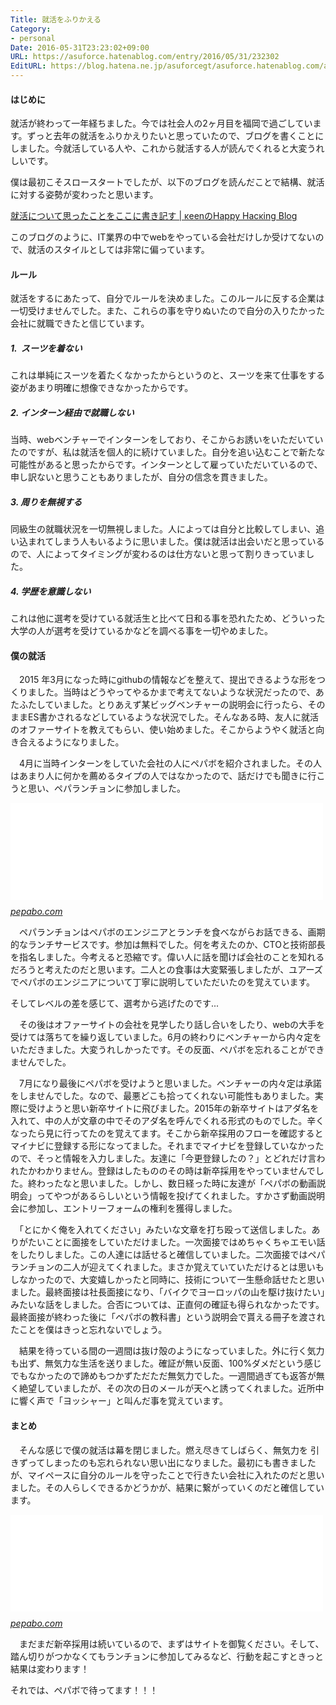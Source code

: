 ```yaml
---
Title: 就活をふりかえる
Category:
- personal
Date: 2016-05-31T23:23:02+09:00
URL: https://asuforce.hatenablog.com/entry/2016/05/31/232302
EditURL: https://blog.hatena.ne.jp/asuforcegt/asuforce.hatenablog.com/atom/entry/6653812171396673778
---
```


<h4>はじめに</h4>
<p>就活が終わって一年経ちました。今では社会人の2ヶ月目を福岡で過ごしています。ずっと去年の就活をふりかえりたいと思っていたので、ブログを書くことにしました。今就活している人や、これから就活する人が読んでくれると大変うれしいです。</p>
<p>僕は最初こそスロースタートでしたが、以下のブログを読んだことで結構、就活に対する姿勢が変わったと思います。</p>
<p><a href="http://keens.github.io/blog/2015/02/07/shuukatsunitsuiteomottakotowokokonikakishirusu/">就活について思ったことをここに書き記す | κeenのHappy Hacκing Blog</a></p>
<p>このブログのように、IT業界の中でwebをやっている会社だけしか受けてないので、就活のスタイルとしては非常に偏っています。</p>
<h4>ルール</h4>
<p>就活をするにあたって、自分でルールを決めました。このルールに反する企業は一切受けませんでした。また、これらの事を守りぬいたので自分の入りたかった会社に就職できたと信じています。</p>
<h5>1.  スーツを着ない</h5>
<p>これは単純にスーツを着たくなかったからというのと、スーツを来て仕事をする姿があまり明確に想像できなかったからです。</p>
<h5>2. インターン経由で就職しない</h5>
<p>当時、webベンチャーでインターンをしており、そこからお誘いをいただいていたのですが、私は就活を個人的に続けていました。自分を追い込むことで新たな可能性があると思ったからです。インターンとして雇っていただいているので、申し訳ないと思うこともありましたが、自分の信念を貫きました。</p>
<h5>3. 周りを無視する</h5>
<p>同級生の就職状況を一切無視しました。人によっては自分と比較してしまい、追い込まれてしまう人もいるように思いました。僕は就活は出会いだと思っているので、人によってタイミングが変わるのは仕方ないと思って割りきっていました。</p>
<h5>4. 学歴を意識しない</h5>
<p>これは他に選考を受けている就活生と比べて日和る事を恐れたため、どういった大学の人が選考を受けているかなどを調べる事を一切やめました。</p>
<h4>僕の就活</h4>
<p>　2015 年3月になった時にgithubの情報などを整えて、提出できるような形をつくりました。当時はどうやってやるかまで考えてないような状況だったので、あたふたしていました。とりあえず某ビッグベンチャーの説明会に行ったら、そのままES書かされるなどしているような状況でした。そんなある時、友人に就活のオファーサイトを教えてもらい、使い始めました。そこからようやく就活と向き合えるようになりました。</p>
<p>　4月に当時インターンをしていた会社の人にペパボを紹介されました。その人はあまり人に何かを薦めるタイプの人ではなかったので、話だけでも聞きに行こうと思い、ペパランチョンに参加しました。</p>
<p><iframe class="embed-card embed-webcard" style="display: block; width: 100%; height: 155px; max-width: 500px; margin: 10px 0px;" title="ペパランチョン | 採用情報 | GMOペパボ株式会社" src="//hatenablog-parts.com/embed?url=https%3A%2F%2Fpepabo.com%2Frecruit%2Fpepaluncheon%2F" frameborder="0" scrolling="no"></iframe><cite class="hatena-citation"><a href="https://pepabo.com/recruit/pepaluncheon/">pepabo.com</a></cite></p>
<p>　ペパランチョンはペパボのエンジニアとランチを食べながらお話できる、画期的なランチサービスです。参加は無料でした。何を考えたのか、CTOと技術部長を指名しました。今考えると恐縮です。偉い人に話を聞けば会社のことを知れるだろうと考えたのだと思います。二人との食事は大変緊張しましたが、ユアーズでペパボのエンジニアについて丁寧に説明していただいたのを覚えています。</p>
<p>そしてレベルの差を感じて、選考から逃げたのです...</p>
<p>　その後はオファーサイトの会社を見学したり話し合いをしたり、webの大手を受けては落ちてを繰り返していました。6月の終わりにベンチャーから内々定をいただきました。大変うれしかったです。その反面、ペパボを忘れることができませんでした。</p>
<p>　7月になり最後にペパボを受けようと思いました。ベンチャーの内々定は承諾をしませんでした。なので、最悪どこも拾ってくれない可能性もありました。実際に受けようと思い新卒サイトに飛びました。2015年の新卒サイトはアダ名を入れて、中の人が文章の中でそのアダ名を呼んでくれる形式のものでした。辛くなったら見に行ってたのを覚えてます。そこから新卒採用のフローを確認するとマイナビに登録する形になってました。それまでマイナビを登録していなかったので、そっと情報を入力しました。友達に「今更登録したの？」とどれだけ言われたかわかりません。登録はしたもののその時は新卒採用をやっていませんでした。終わったなと思いました。しかし、数日経った時に友達が「ペパボの動画説明会」ってやつがあるらしいという情報を投げてくれました。すかさず動画説明会に参加し、エントリーフォームの権利を獲得しました。</p>
<p>　「とにかく俺を入れてください」みたいな文章を打ち殴って送信しました。ありがたいことに面接をしていただけました。一次面接ではめちゃくちゃエモい話をしたりしました。この人達には話せると確信していました。二次面接ではペパランチョンの二人が迎えてくれました。まさか覚えていていただけるとは思いもしなかったので、大変嬉しかったと同時に、技術について一生懸命話せたと思いました。最終面接は社長面接になり、「バイクでヨーロッパの山を駆け抜けたい」みたいな話をしました。合否については、正直何の確証も得られなかったです。最終面接が終わった後に「ペパボの教科書」という説明会で貰える冊子を渡されたことを僕はきっと忘れないでしょう。</p>
<p>　結果を待っている間の一週間は抜け殻のようになっていました。外に行く気力も出ず、無気力な生活を送りました。確証が無い反面、100%ダメだという感じでもなかったので諦めもつかずただただ無気力でした。一週間過ぎても返答が無く絶望していましたが、その次の日のメールが天へと誘ってくれました。近所中に響く声で「ヨッシャー」と叫んだ事を覚えています。</p>
<h4>まとめ</h4>
<p>　そんな感じで僕の就活は幕を閉じました。燃え尽きてしばらく、無気力を 引きずってしまったのも忘れられない思い出になりました。最初にも書きましたが、マイペースに自分のルールを守ったことで行きたい会社に入れたのだと思いました。その人らしくできるかどうかが、結果に繋がっていくのだと確信しています。</p>
<p><iframe class="embed-card embed-webcard" style="display: block; width: 100%; height: 155px; max-width: 500px; margin: 10px 0px;" title="" src="//hatenablog-parts.com/embed?url=https%3A%2F%2Fpepabo.com%2Frecruit2017%2F" frameborder="0" scrolling="no"></iframe><cite class="hatena-citation"><a href="https://pepabo.com/recruit2017/">pepabo.com</a></cite></p>
<p>　まだまだ新卒採用は続いているので、まずはサイトを御覧ください。そして、踏ん切りがつかなくてもランチョンに参加してみるなど、行動を起こすときっと結果は変わります！</p>
<p>それでは、ペパボで待ってます！！！</p>
